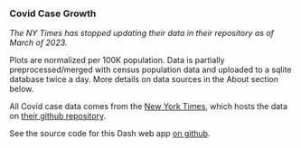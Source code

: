 
### Covid Case Growth

_The NY Times has stopped updating their data in their repository as of March of 2023._

Plots are normalized per 100K population. Data is partially preprocessed/merged with census population data and uploaded to a sqlite database twice a day. More details on data sources in the About section below. 

All Covid case data comes from the [New York Times](https://www.nytimes.com/interactive/2020/us/coronavirus-us-cases.html), which hosts the data on [their github repository](https://github.com/nytimes/covid-19-data).

See the source code for this Dash web app [on github](https://github.com/astrowonk/covid_dash).